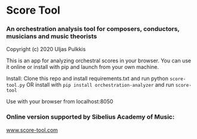 
# Score Tool 
### An orchestration analysis tool for composers, conductors, musicians and music theorists
Copyright (c) 2020 Uljas Pulkkis

This is an app for analyzing orchestral scores in your browser. You can use it online or install with pip and launch from your own machine.

Install:
Clone this repo and install requirements.txt and run python `score-tool.py`
OR
install with `pip install orchestration-analyzer` and run `score-tool` 

Use with your browser from localhost:8050

### Online version supported by Sibelius Academy of Music:
www.score-tool.com
 